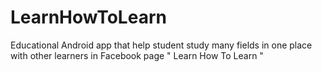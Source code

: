 # LearnHowToLearn
Educational Android app that help student study many fields in one place with other learners in Facebook page " Learn How To Learn "
